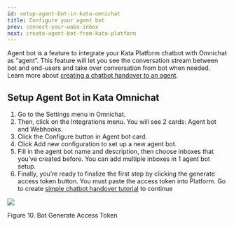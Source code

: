 ```yaml
---
id: setup-agent-bot-in-kata-omnichat
title: Configure your agent bot
prev: connect-your-waba-inbox
next: create-agent-bot-from-kata-platform
---
```


Agent bot is a feature to integrate your Kata Platform chatbot with Omnichat as “agent”. This feature will let you see the conversation stream between bot and end-users and take over conversation from bot when needed. Learn more about [creating a chatbot handover to an agent](https://next-kata-docs.vercel.app/tutorials/create-simple-bot-handover-from-chatbot-to-agent).

## Setup Agent Bot in Kata Omnichat

1.  Go to the Settings menu in Omnichat.
2.  Then, click on the Integrations menu. You will see 2 cards: Agent bot and Webhooks.
3.  Click the Configure button in Agent bot card.
4.  Click Add new configuration to set up a new agent bot.
5.  Fill in the agent bot name and description, then choose inboxes that you’ve created before. You can add multiple inboxes in 1 agent bot setup.
6.  Finally, you’re ready to finalize the first step by clicking the generate access token button. You must paste the access token into Platform. Go to create [simple chatbot handover tutorial](https://next-kata-docs.vercel.app/tutorials/create-simple-bot-handover-from-chatbot-to-agent) to continue

![](https://lh3.googleusercontent.com/XEOAR7toiy-EuqfPqLDTPTa-FMsvCYMTbPhxLisqblbuFPXF6QbMJ3GsyaNUFQZNmNEOqra9m0To6mSPL9CjoL0ffKQmelZdvYk3LdtEeqR3BPGiq_skeq_cRBxwi_PnVsWrVdhi)

Figure 10. Bot Generate Access Token
